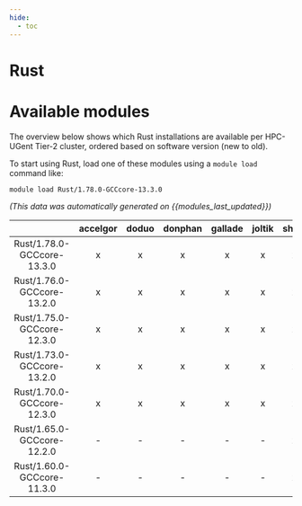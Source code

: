 ```yaml
---
hide:
  - toc
---
```


Rust
====

# Available modules


The overview below shows which Rust installations are available per HPC-UGent Tier-2 cluster, ordered based on software version (new to old).

To start using Rust, load one of these modules using a `module load` command like:

```shell
module load Rust/1.78.0-GCCcore-13.3.0
```

*(This data was automatically generated on {{modules_last_updated}})*  

| |accelgor|doduo|donphan|gallade|joltik|shinx|
| :---: | :---: | :---: | :---: | :---: | :---: | :---: |
|Rust/1.78.0-GCCcore-13.3.0|x|x|x|x|x|x|
|Rust/1.76.0-GCCcore-13.2.0|x|x|x|x|x|x|
|Rust/1.75.0-GCCcore-12.3.0|x|x|x|x|x|x|
|Rust/1.73.0-GCCcore-13.2.0|x|x|x|x|x|x|
|Rust/1.70.0-GCCcore-12.3.0|x|x|x|x|x|x|
|Rust/1.65.0-GCCcore-12.2.0|-|-|-|-|-|x|
|Rust/1.60.0-GCCcore-11.3.0|-|-|-|-|-|x|
